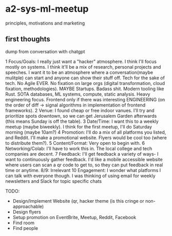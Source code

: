 # a2-sys-ml-meetup
principles, motivations and marketing


## first thoughts

dump from conversation with chatgpt

1 Focus/Goals: I really just want a "hacker" atmosphere. I think I'll focus mostly on systems. I think it'll be a mix of research, personal projects and speeches. I want it to be an atmosphere where a conversation(maybe mulitple) can start and anyone can show their stuff off. Tech for the sake of tech. No Agile EVER. No fixation on large orgs (digital transformation, cloud fixation, methodologies). MAYBE Startups. Badass shit. Modern tooling like Rust. SOTA databases, ML systems, compute, static analysis. Heavy engineering focus. Frontend only if there was interesting ENGINEERING (on the order of diff -> signal algorithms in implementation of frontend frameworks).
2 Venue: I found cheap or free indoor vanues. I'll try and prioritize spots downtown, so we can get Jerusalem Garden afterwards (this means Sunday is off the table).
3 Date/Time: I want this to a weekly meetup (maybe biweekly). I think for the first meetup, I'll do Saturday morning (maybe 10am?)
4 Promotion: I'll do a mix of all platforms you listed, and Reddit. I'll make a promotional website. Flyers would be cool too (where to distribute them?).
5 Content/Format: Very open to begin with.
6 Networking/Colab: I'll have to work this in. The local college and tech companies are decent.
7 Feedback: I'll get feedback a variety of ways- I want to continuously gather feedback. I'd like a mobile accessible website where users can scan a qr code to get to, so they can put feedback in real time or anytime.
8/9: Irrelevant
10 Engagement: I wonder what platforms I can talk with everyone though. I was thinking of using email for weekly newsletters and Slack for topic specific chats

TODO:
- Design/Implement Website (qr, hacker theme (is this cringe or non-approachable)
- Design flyers
- Setup promotion on EventBrite, Meetup, Reddit, Facebook
- Find room
- Find people
